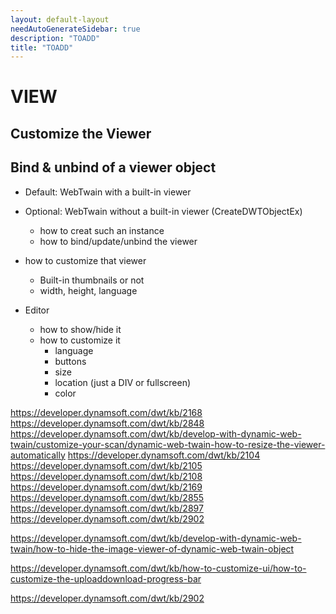 ```yaml
---
layout: default-layout
needAutoGenerateSidebar: true
description: "TOADD"
title: "TOADD"
---
```


# VIEW

## Customize the Viewer
## Bind & unbind of a viewer object

* Default: WebTwain with a built-in viewer

* Optional: WebTwain without a built-in viewer (CreateDWTObjectEx)
    - how to creat such an instance
    - how to bind/update/unbind the viewer

* how to customize that viewer
    - Built-in thumbnails or not
    - width, height, language

* Editor
    - how to show/hide it
    - how to customize it
        - language
        - buttons
        - size
        - location (just a DIV or fullscreen)
        - color

https://developer.dynamsoft.com/dwt/kb/2168
https://developer.dynamsoft.com/dwt/kb/2848
https://developer.dynamsoft.com/dwt/kb/develop-with-dynamic-web-twain/customize-your-scan/dynamic-web-twain-how-to-resize-the-viewer-automatically
https://developer.dynamsoft.com/dwt/kb/2104
https://developer.dynamsoft.com/dwt/kb/2105
https://developer.dynamsoft.com/dwt/kb/2108
https://developer.dynamsoft.com/dwt/kb/2169
https://developer.dynamsoft.com/dwt/kb/2855
https://developer.dynamsoft.com/dwt/kb/2897
https://developer.dynamsoft.com/dwt/kb/2902

https://developer.dynamsoft.com/dwt/kb/develop-with-dynamic-web-twain/how-to-hide-the-image-viewer-of-dynamic-web-twain-object

https://developer.dynamsoft.com/dwt/kb/how-to-customize-ui/how-to-customize-the-uploaddownload-progress-bar

https://developer.dynamsoft.com/dwt/kb/2902